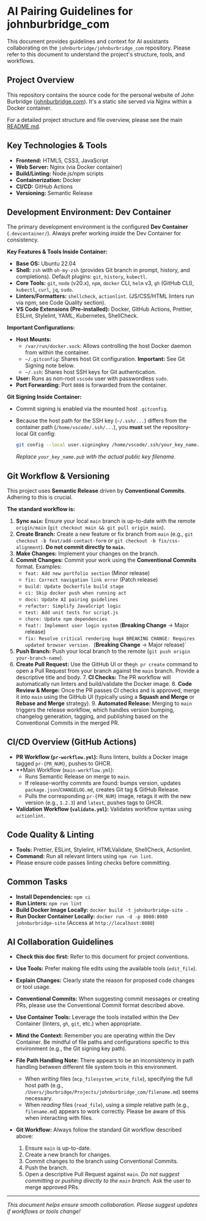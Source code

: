 # AI Pairing Guidelines for johnburbridge_com

This document provides guidelines and context for AI assistants collaborating on the `johnburbridge/johnburbridge_com`
repository. Please refer to this document to understand the project's structure, tools, and workflows.

## Project Overview

This repository contains the source code for the personal website of John Burbridge
([johnburbridge.com](https://johnburbridge.com)). It's a static site served via Nginx within a Docker container.

For a detailed project structure and file overview, please see the main [README.md](./README.md).

## Key Technologies & Tools

- **Frontend:** HTML5, CSS3, JavaScript
- **Web Server:** Nginx (via Docker container)
- **Build/Linting:** Node.js/npm scripts
- **Containerization:** Docker
- **CI/CD:** GitHub Actions
- **Versioning:** Semantic Release

## Development Environment: Dev Container

The primary development environment is the configured **Dev Container** (`.devcontainer/`). Always prefer working
_inside_ the Dev Container for consistency.

**Key Features & Tools Inside Container:**

- **Base OS:** Ubuntu 22.04
- **Shell:** `zsh` with `oh-my-zsh` (provides Git branch in prompt, history, and completions). Default plugins: `git`,
  `history`, `kubectl`.
- **Core Tools:** `git`, `node` (v20.x), `npm`, `docker` CLI, `helm` v3, `gh` (GitHub CLI), `kubectl`, `curl`, `jq`,
  `sudo`.
- **Linters/Formatters:** `shellcheck`, `actionlint`. (JS/CSS/HTML linters run via npm, see Code Quality section).
- **VS Code Extensions (Pre-installed):** Docker, GitHub Actions, Prettier, ESLint, Stylelint, YAML, Kubernetes,
  ShellCheck.

**Important Configurations:**

- **Host Mounts:**
  - `/var/run/docker.sock`: Allows controlling the host Docker daemon from within the container.
  - `~/.gitconfig`: Shares host Git configuration. **Important:** See Git Signing note below.
  - `~/.ssh`: Shares host SSH keys for Git authentication.
- **User:** Runs as non-root `vscode` user with passwordless `sudo`.
- **Port Forwarding:** Port `8080` is forwarded from the container.

**Git Signing Inside Container:**

- Commit signing is enabled via the mounted host `.gitconfig`.
- Because the host path for the SSH key (`~/.ssh/...`) differs from the container path (`/home/vscode/.ssh/...`), you
  **must** set the repository-local Git config:

  ```bash
  git config --local user.signingkey /home/vscode/.ssh/your_key_name.pub
  ```

  _Replace `your_key_name.pub` with the actual public key filename._

## Git Workflow & Versioning

This project uses **Semantic Release** driven by **Conventional Commits**. Adhering to this is crucial.

**The standard workflow is:**

1. **Sync `main`:** Ensure your local `main` branch is up-to-date with the remote `origin/main`
   (`git checkout main && git pull origin main`).
2. **Create Branch:** Create a new feature or fix branch from `main` (e.g., `git checkout -b feat/add-contact-form` or
   `git checkout -b fix/css-alignment`). **Do not commit directly to `main`.**
3. **Make Changes:** Implement your changes on the branch.
4. **Commit Changes:** Commit your work using the **Conventional Commits** format. Examples:
   - `feat: Add new portfolio section` (Minor release)
   - `fix: Correct navigation link error` (Patch release)
   - `build: Update Dockerfile build stage`
   - `ci: Skip docker push when running act`
   - `docs: Update AI pairing guidelines`
   - `refactor: Simplify JavaScript logic`
   - `test: Add unit tests for script.js`
   - `chore: Update npm dependencies`
   - `feat!: Implement user login system` (**Breaking Change** -> Major release)
   - `fix: Resolve critical rendering bug4 BREAKING CHANGE: Requires updated browser version. `(**Breaking Change** ->
     Major release)`
5. **Push Branch:** Push your local branch to the remote (`git push origin your-branch-name`).
6. **Create Pull Request:** Use the GitHub UI or the`gh pr create` command to open a Pull Request from your branch
   against the `main` branch. Provide a descriptive title and body. 7. **CI Checks:** The PR workflow will automatically
   run linters and build/validate the Docker image. 8. **Code Review & Merge:** Once the PR passes CI checks and is
   approved, merge it into `main` using the GitHub UI (typically using a **Squash and Merge** or **Rebase and Merge**
   strategy). 9. **Automated Release:** Merging to `main` triggers the release workflow, which handles version bumping,
   changelog generation, tagging, and publishing based on the Conventional Commits in the merged PR.

## CI/CD Overview (GitHub Actions)

- **PR Workflow (`pr-workflow.yml`):** Runs linters, builds a Docker image tagged `pr-{PR_NUM}`, pushes to GHCR.
- \*\*Main Workflow (`main-workflow.yml`):
  - Runs Semantic Release on merge to `main`.
  - If release-worthy commits are found: bumps version, updates `package.json`/`CHANGELOG.md`, creates Git tag & GitHub
    Release.
  - Pulls the corresponding `pr-{PR_NUM}` image, retags it with the new version (e.g., `1.2.3`) and `latest`, pushes
    tags to GHCR.
- **Validation Workflow (`validate.yml`):** Validates workflow syntax using `actionlint`.

## Code Quality & Linting

- **Tools:** Prettier, ESLint, Stylelint, HTMLValidate, ShellCheck, Actionlint.
- **Command:** Run all relevant linters using `npm run lint`.
- Please ensure code passes linting checks before committing.

## Common Tasks

- **Install Dependencies:** `npm ci`
- **Run Linters:** `npm run lint`
- **Build Docker Image Locally:** `docker build -t johnburbridge-site .`
- **Run Docker Container Locally:** `docker run -d -p 8080:8080 johnburbridge-site` (Access at `http://localhost:8080`)

## AI Collaboration Guidelines

- **Check this doc first:** Refer to this document for project conventions.
- **Use Tools:** Prefer making file edits using the available tools (`edit_file`).
- **Explain Changes:** Clearly state the reason for proposed code changes or tool usage.
- **Conventional Commits:** When suggesting commit messages or creating PRs, please use the Conventional Commit format
  described above.
- **Use Container Tools:** Leverage the tools installed within the Dev Container (linters, `gh`, `git`, etc.) when
  appropriate.
- **Mind the Context:** Remember you are operating within the Dev Container. Be mindful of file paths and configurations
  specific to this environment (e.g., the Git signing key path).
- **File Path Handling Note:** There appears to be an inconsistency in path handling between different file system tools
  in this environment.

  - When _writing_ files (`mcp_filesystem_write_file`), specifying the full host path (e.g.,
    `/Users/jburbridge/Projects/johnburbridge_com/filename.md`) seems necessary.
  - When _reading_ files (`read_file`), using a simple relative path (e.g., `filename.md`) appears to work correctly.
    Please be aware of this when interacting with files.

- **Git Workflow:** Always follow the standard Git workflow described above:
  1. Ensure `main` is up-to-date.
  2. Create a new branch for changes.
  3. Commit changes to the branch using Conventional Commits.
  4. Push the branch.
  5. Open a descriptive Pull Request against `main`. _Do not suggest committing or pushing directly to the `main`
     branch._ Ask the user to merge approved PRs.

---

_This document helps ensure smooth collaboration. Please suggest updates if workflows or tools change!_
